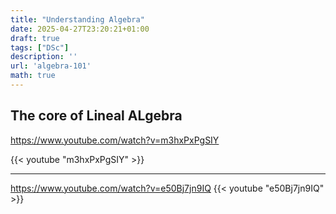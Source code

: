 ```yaml
---
title: "Understanding Algebra"
date: 2025-04-27T23:20:21+01:00
draft: true
tags: ["DSc"]
description: ''
url: 'algebra-101'
math: true
---
```


## The core of Lineal ALgebra

https://www.youtube.com/watch?v=m3hxPxPgSIY

{{< youtube "m3hxPxPgSIY" >}}


---

https://www.youtube.com/watch?v=e50Bj7jn9IQ
{{< youtube "e50Bj7jn9IQ" >}}
